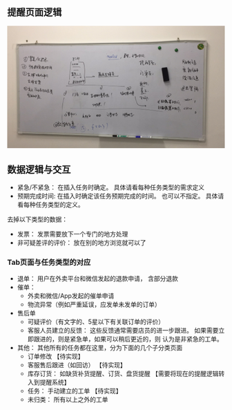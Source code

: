 ## 提醒页面逻辑

![提醒逻辑会议](./images/alert_talk.jpg)

## 数据逻辑与交互

 - 紧急/不紧急： 在插入任务时确定。 具体请看每种任务类型的需求定义
 - 预期完成时间: 在插入时确定该任务预期完成的时间。 也可以不指定。 具体请看每种任务类型的定义。 
 
 去掉以下类型的数据：
 
 - 发票： 发票需要放下一个专门的地方处理
 - 非可疑差评的评价： 放在别的地方浏览就可以了
 
### Tab页面与任务类型的对应
 
  - 退单： 用户在外卖平台和微信发起的退款申请， 含部分退款
  - 催单： 
    - 外卖和微信/App发起的催单申请
    - 物流异常（例如严重延误，应发单未发单的订单）
  - 售后单
    - 可疑评价（有文字的、5星以下有关联订单的评价）
    - 客服人员建立的反馈： 这些反馈通常需要店员的进一步跟进。 如果需要立即跟进的，则是紧急单，如果可以稍后更近的，则
    认为是非紧急的工单。
  - 其他： 其他所有的任务都在这里，分为下面的几个子分类页面
    - 订单修改 【待实现】
    - 客服售后跟进（如回访） 【待实现】
    - 库存订货： 如缺货补货提醒、订货、盘货提醒 【需要将现在的提醒逻辑转入到提醒系统】
    - 任务： 手动建立的工单 【待实现】
    - 未归类： 所有以上之外的工单
    
    
    